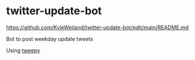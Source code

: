 # twitter-update-bot
https://github.com/KyleWeiland/twitter-update-bot/edit/main/README.md

Bot to post weekday update tweets

Using [tweepy](https://github.com/tweepy/tweepy)
